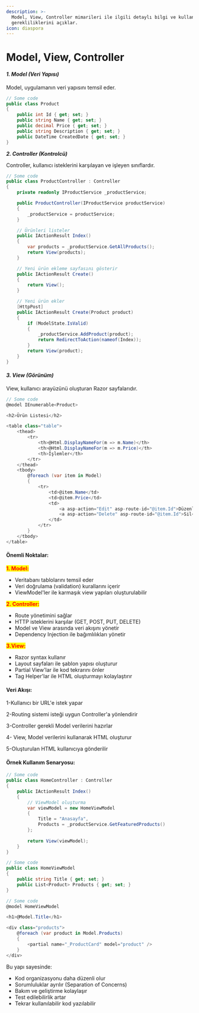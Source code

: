 ```yaml
---
description: >-
  Model, View, Controller mimarileri ile ilgili detaylı bilgi ve kullanım
  gerekliliklerini açıklar.
icon: diaspora
---
```


# Model, View, Controller

#### _1. Model (Veri Yapısı)_

Model, uygulamanın veri yapısını temsil eder.

```csharp
// Some code
public class Product
{
    public int Id { get; set; }
    public string Name { get; set; }
    public decimal Price { get; set; }
    public string Description { get; set; }
    public DateTime CreatedDate { get; set; }
}
```

_**2. Controller (Kontrolcü)**_

Controller, kullanıcı isteklerini karşılayan ve işleyen sınıflardır.

```csharp
// Some code
public class ProductController : Controller
{
    private readonly IProductService _productService;

    public ProductController(IProductService productService)
    {
        _productService = productService;
    }

    // Ürünleri listeler
    public IActionResult Index()
    {
        var products = _productService.GetAllProducts();
        return View(products);
    }

    // Yeni ürün ekleme sayfasını gösterir
    public IActionResult Create()
    {
        return View();
    }

    // Yeni ürün ekler
    [HttpPost]
    public IActionResult Create(Product product)
    {
        if (ModelState.IsValid)
        {
            _productService.AddProduct(product);
            return RedirectToAction(nameof(Index));
        }
        return View(product);
    }
}
```

#### _3. View (Görünüm)_

View, kullanıcı arayüzünü oluşturan Razor sayfalarıdır.

```csharp
// Some code
@model IEnumerable<Product>

<h2>Ürün Listesi</h2>

<table class="table">
    <thead>
        <tr>
            <th>@Html.DisplayNameFor(m => m.Name)</th>
            <th>@Html.DisplayNameFor(m => m.Price)</th>
            <th>İşlemler</th>
        </tr>
    </thead>
    <tbody>
        @foreach (var item in Model)
        {
            <tr>
                <td>@item.Name</td>
                <td>@item.Price</td>
                <td>
                    <a asp-action="Edit" asp-route-id="@item.Id">Düzenle</a>
                    <a asp-action="Delete" asp-route-id="@item.Id">Sil</a>
                </td>
            </tr>
        }
    </tbody>
</table>
```

#### Önemli Noktalar:

<mark style="color:red;">**1. Model:**</mark>

* Veritabanı tablolarını temsil eder
* Veri doğrulama (validation) kurallarını içerir
* ViewModel'ler ile karmaşık view yapıları oluşturulabilir

<mark style="color:red;">**2. Controller:**</mark>

* Route yönetimini sağlar
* HTTP isteklerini karşılar (GET, POST, PUT, DELETE)
* Model ve View arasında veri akışını yönetir
* Dependency Injection ile bağımlılıkları yönetir

<mark style="color:red;">**3.View:**</mark>

* Razor syntax kullanır
* Layout sayfaları ile şablon yapısı oluşturur
* Partial View'lar ile kod tekrarını önler
* Tag Helper'lar ile HTML oluşturmayı kolaylaştırır

#### Veri Akışı:

1-Kullanıcı bir URL'e istek yapar

2-Routing sistemi isteği uygun Controller'a yönlendirir

3-Controller gerekli Model verilerini hazırlar

4- View, Model verilerini kullanarak HTML oluşturur

5-Oluşturulan HTML kullanıcıya gönderilir

#### Örnek Kullanım Senaryosu:

```csharp
// Some code
public class HomeController : Controller
{
    public IActionResult Index()
    {
        // ViewModel oluşturma
        var viewModel = new HomeViewModel
        {
            Title = "Anasayfa",
            Products = _productService.GetFeaturedProducts()
        };
        
        return View(viewModel);
    }
}
```

```csharp
// Some code
public class HomeViewModel
{
    public string Title { get; set; }
    public List<Product> Products { get; set; }
}
```

```csharp
// Some code
@model HomeViewModel

<h1>@Model.Title</h1>

<div class="products">
    @foreach (var product in Model.Products)
    {
        <partial name="_ProductCard" model="product" />
    }
</div>
```

Bu yapı sayesinde:

* Kod organizasyonu daha düzenli olur
* Sorumluluklar ayrılır (Separation of Concerns)
* Bakım ve geliştirme kolaylaşır
* Test edilebilirlik artar
* Tekrar kullanılabilir kod yazılabilir
